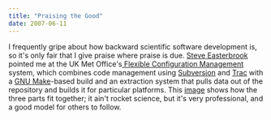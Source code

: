 ```yaml
---
title: "Praising the Good"
date: 2007-06-11
---
```

I frequently gripe about how backward scientific software development is, so it's only fair that I give praise where praise is due.  <a href="http://www.cs.toronto.edu/~sme">Steve Easterbrook</a> pointed me at the UK Met Office's<a href="http://www.metoffice.gov.uk/research/nwp/external/fcm/"> Flexible Configuration Management</a> system, which combines code management using <a href="http://subversion.tigris.org">Subversion</a> and <a href="http://trac.edgewall.org">Trac</a> with a <a href="http://www.gnu.org/software/make/">GNU Make</a>-based build and an extraction system that pulls data out of the repository and builds it for particular platforms.  This <a href="http://www.metoffice.gov.uk/research/nwp/external/fcm/doc/user_guide/fcm_overview.png">image</a> shows how the three parts fit together; it ain't rocket science, but it's very professional, and a good model for others to follow.
